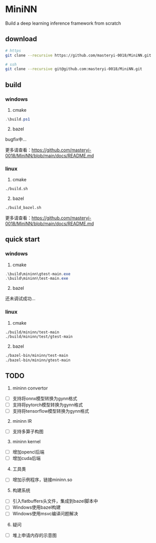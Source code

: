 # MiniNN

Build a deep learning inference framework from scratch

## download

```sh
# https
git clone --recursive https://github.com/masteryi-0018/MiniNN.git

# ssh
git clone --recursive git@github.com:masteryi-0018/MiniNN.git
```

## build

### windows

1. cmake

```ps1
.\build.ps1
```

2. bazel

bugfix中...

更多请查看：<https://github.com/masteryi-0018/MiniNN/blob/main/docs/README.md>

### linux

1. cmake

```sh
./build.sh
```

2. bazel

```sh
./build_bazel.sh
```

更多请查看：<https://github.com/masteryi-0018/MiniNN/blob/main/docs/README.md>

## quick start

### windows

1. cmake

```ps1
.\build\mininn\gtest-main.exe
.\build\mininn\test-main.exe
```

2. bazel

还未调试成功...

### linux

1. cmake

```sh
./build/mininn/test-main
./build/mininn/test/gtest-main
```

2. bazel

```sh
./bazel-bin/mininn/test-main
./bazel-bin/mininn/gtest-main
```

## TODO

1. mininn convertor
- [ ] 支持将onnx模型转换为gynn格式
- [ ] 支持将pytorch模型转换为gynn格式
- [ ] 支持将tensorflow模型转换为gynn格式

2. mininn IR
- [ ] 支持多算子构图

3. mininn kernel
- [ ] 增加opencl后端
- [ ] 增加cuda后端

4. 工具类
- [ ] 增加示例程序，链接mininn.so

5. 构建系统
- [ ] 引入flatbuffers头文件，集成到bazel脚本中
- [ ] Windows使用bazel构建
- [ ] Windows使用msvc编译问题解决

6. 疑问
- [ ] 堆上申请内存的示意图